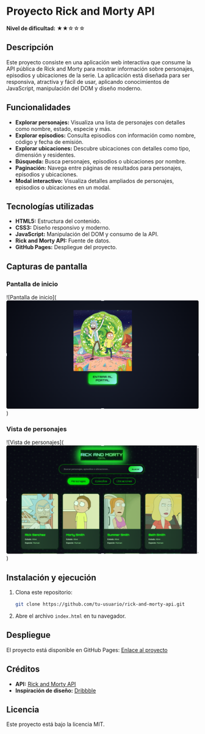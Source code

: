 # Proyecto Rick and Morty API

**Nivel de dificultad:** ★★☆☆☆

## Descripción

Este proyecto consiste en una aplicación web interactiva que consume la API pública de Rick and Morty para mostrar información sobre personajes, episodios y ubicaciones de la serie. La aplicación está diseñada para ser responsiva, atractiva y fácil de usar, aplicando conocimientos de JavaScript, manipulación del DOM y diseño moderno.

## Funcionalidades

- **Explorar personajes:** Visualiza una lista de personajes con detalles como nombre, estado, especie y más.
- **Explorar episodios:** Consulta episodios con información como nombre, código y fecha de emisión.
- **Explorar ubicaciones:** Descubre ubicaciones con detalles como tipo, dimensión y residentes.
- **Búsqueda:** Busca personajes, episodios o ubicaciones por nombre.
- **Paginación:** Navega entre páginas de resultados para personajes, episodios y ubicaciones.
- **Modal interactivo:** Visualiza detalles ampliados de personajes, episodios o ubicaciones en un modal.

## Tecnologías utilizadas

- **HTML5:** Estructura del contenido.
- **CSS3:** Diseño responsivo y moderno.
- **JavaScript:** Manipulación del DOM y consumo de la API.
- **Rick and Morty API:** Fuente de datos.
- **GitHub Pages:** Despliegue del proyecto.

## Capturas de pantalla

### Pantalla de inicio
![Pantalla de inicio](![alt text](image.png))

### Vista de personajes
![Vista de personajes](![alt text](image-1.png))

## Instalación y ejecución

1. Clona este repositorio:
   ```bash
   git clone https://github.com/tu-usuario/rick-and-morty-api.git
   ```
2. Abre el archivo `index.html` en tu navegador.

## Despliegue

El proyecto está disponible en GitHub Pages: [Enlace al proyecto](https://tu-usuario.github.io/rick-and-morty-api/)

## Créditos

- **API:** [Rick and Morty API](https://rickandmortyapi.com/)
- **Inspiración de diseño:** [Dribbble](https://dribbble.com/)

## Licencia

Este proyecto está bajo la licencia MIT.